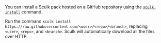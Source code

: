 You can install a Sculk pack hosted on a GitHub repository using the
[`sculk install`](../commands/install.md) command.

Run the command
`sculk install https://raw.githubusercontent.com/<user>/<repo>/<branch>`,
replacing `<user>`, `<repo>`, and `<branch>`. Sculk will automatically download
all the files over HTTP.
